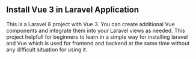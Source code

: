 ## Install Vue 3 in Laravel Application

This is a Laravel 8 project with Vue 3. You can create additional Vue components and integrate them into your Laravel views as needed. This project helpfull for beginners to learn in a simple way for installing laravel and Vue which is used for frontend and backend at the same time without any difficult situation for using it.
